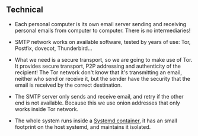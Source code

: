 ## Technical

* Each personal computer is its own email server sending and receiving personal
  emails from computer to computer.  There is no intermediaries!

* SMTP network works on available software, tested by years of use: Tor, Postfix,
  dovecot, Thunderbird...

* What we need is a secure transport, so we are going to make use of Tor. It
  provides secure transport, P2P addressing and authenticity of the recipient!
  The Tor network don't know that it's transmitting an email, neither who send
  or receive it, but the sender have the security that the email is received by
  the correct destination.

* The SMTP server only sends and receive email, and retry if the other end is not
  available. Because this we use onion addresses that only works inside Tor
  network.

* The whole system runs inside a [Systemd container](https://www.freedesktop.org/software/systemd/man/systemd-nspawn.html), it has an small footprint on the host systemd, and maintains it isolated.
